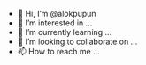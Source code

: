 - 👋 Hi, I’m @alokpupun
- 👀 I’m interested in ...
- 🌱 I’m currently learning ...
- 💞️ I’m looking to collaborate on ...
- 📫 How to reach me ...

<!---
alokpupun/alokpupun is a ✨ special ✨ repository because its `README.md` (this file) appears on your GitHub profile.
You can click the Preview link to take a look at your changes.
--->
